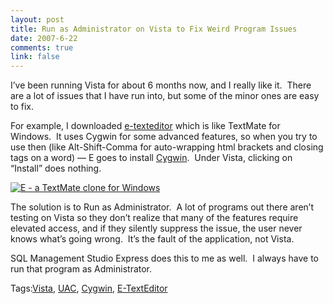 ```yaml
--- 
layout: post
title: Run as Administrator on Vista to Fix Weird Program Issues
date: 2007-6-22
comments: true
link: false
---
```

<p>I&rsquo;ve been running Vista for about&nbsp;6 months now, and I really like it.&nbsp; There are a lot of issues that I have run into, but some of the minor ones are easy to fix.</p><p>For example, I downloaded <a href="http://e-texteditor.com/" target="_blank">e-texteditor</a>&nbsp;which is like TextMate for Windows.&nbsp; It uses Cygwin for some advanced features, so when you try to use then (like Alt-Shift-Comma for auto-wrapping html brackets and closing tags on a word) &mdash; E goes to install <a href="http://cygwin.com/" target="_blank">Cygwin</a>.&nbsp; Under Vista, clicking on &ldquo;Install&rdquo; does nothing.</p><p><a href="http://www.flux88.com/uploads/e.JPG"><img src="/images/e_thumb.jpg" alt="E - a TextMate clone for Windows"  border="0"  /></a></p><p>The solution is to Run as Administrator.&nbsp; A lot of programs out there aren&rsquo;t testing on Vista so they don&rsquo;t realize that many of the features require elevated access, and if they silently suppress the issue, the user never knows what&rsquo;s going wrong.&nbsp; It&rsquo;s the fault of the application, not Vista.</p><p>SQL Management Studio Express does this to me as well.&nbsp; I always have to run that program as Administrator.</p><div class="bjtags">Tags:<a rel="tag" href="http://technorati.com/tag/Vista">Vista</a>, <a rel="tag" href="http://technorati.com/tag/UAC">UAC</a>, <a rel="tag" href="http://technorati.com/tag/Cygwin">Cygwin</a>, <a rel="tag" href="http://technorati.com/tag/E-TextEditor">E-TextEditor</a></div>
